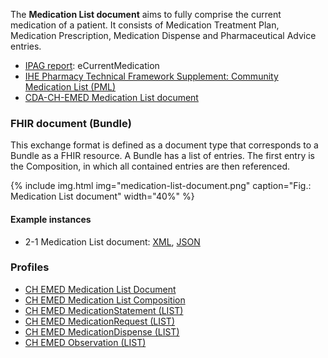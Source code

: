 The **Medication List document** aims to fully comprise the current medication of a patient. It consists of Medication Treatment Plan, Medication Prescription, Medication Dispense and Pharmaceutical Advice entries.

* [IPAG report](https://www.e-health-suisse.ch/fileadmin/user_upload/Dokumente/2017/D/170607_Bericht_eMedikation_IPAG.pdf): eCurrentMedication
* [IHE Pharmacy Technical Framework Supplement: Community Medication List (PML)](https://www.ihe.net/uploadedFiles/Documents/Pharmacy/IHE_Pharmacy_Suppl_PML.pdf)
* [CDA-CH-EMED Medication List document](https://art-decor.org/art-decor/decor-templates--cdachemed-?section=templates&id=2.16.756.5.30.1.1.10.1.13)  


### FHIR document (Bundle)
This exchange format is defined as a document type that corresponds to a Bundle as a FHIR resource. A Bundle has a list of entries. The first entry is the Composition, in which all contained entries are then referenced.

{% include img.html img="medication-list-document.png" caption="Fig.: Medication List document" width="40%" %}

#### Example instances
* 2-1 Medication List document: [XML](Bundle-2-1-MedicationList.xml.html), [JSON](Bundle-2-1-MedicationList.json.html)

### Profiles
* [CH EMED Medication List Document](StructureDefinition-ch-emed-document-medicationlist.html)
* [CH EMED Medication List Composition](StructureDefinition-ch-emed-composition-medicationlist.html)
* [CH EMED MedicationStatement (LIST)](StructureDefinition-ch-emed-medicationstatement-list.html)
* [CH EMED MedicationRequest (LIST)](StructureDefinition-ch-emed-medicationrequest-list.html)
* [CH EMED MedicationDispense (LIST)](StructureDefinition-ch-emed-medicationdispense-list.html)
* [CH EMED Observation (LIST)](StructureDefinition-ch-emed-observation-list.html)
